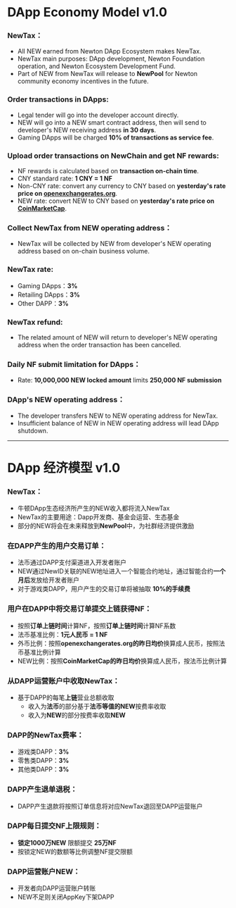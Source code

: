 # DApp Economy Model v1.0

### NewTax：
* All NEW earned from Newton DApp Ecosystem makes NewTax.
* NewTax main purposes: DApp development, Newton Foundation operation, and Newton Ecosystem Development Fund.
* Part of NEW from NewTax will release to **NewPool** for Newton community economy incentives in the future.

### Order transactions in DApps:
* Legal tender will go into the developer account directly.
* NEW will go into a NEW smart contract address, then will send to developer's NEW receiving address **in 30 days**.
* Gaming DApps will be charged **10% of transactions as service fee**.

### Upload order transactions on NewChain and get NF rewards:
* NF rewards is calculated based on **transaction on-chain time**.
* CNY standard rate: **1 CNY = 1 NF**
* Non-CNY rate: convert any currency to CNY based on **yesterday's rate price on [openexchangerates.org](https://openexchangerates.org/)**.
* NEW rate: convert NEW to CNY based on **yesterday's rate price on [CoinMarketCap](https://coinmarketcap.com/currencies/newton/)**.

### Collect NewTax from NEW operating address：
* NewTax will be collected by NEW from developer's NEW operating address based on on-chain business volume.

### NewTax rate:
* Gaming DApps：**3%**
* Retailing DApps：**3%**
* Other DAPP：**3%**

### NewTax refund:
* The related amount of NEW will return to developer's NEW operating address when the order transaction has been cancelled.

### Daily NF submit limitation for DApps：
* Rate: **10,000,000 NEW locked amount** limits **250,000 NF submission**

### DApp's NEW operating address：
* The developer transfers NEW to NEW operating address for NewTax.
* Insufficient balance of NEW in NEW operating address will lead DApp shutdown.

---

# DApp 经济模型 v1.0

### NewTax：
* 牛顿DApp生态经济所产生的NEW收入都将流入NewTax
* NewTax的主要用途：Dapp开发商、基金会运营、生态基金
* 部分的NEW将会在未来释放到**NewPool**中，为社群经济提供激励

### 在DAPP产生的用户交易订单：
* 法币通过DAPP支付渠道进入开发者账户
* NEW通过NewID关联的NEW地址进入一个智能合约地址，通过智能合约**一个月后**发放给开发者账户
* 对于游戏类DAPP，用户产生的交易订单将被抽取 **10%的手续费**

### 用户在DAPP中将交易订单提交上链获得NF：
* 按照**订单上链时间**计算NF，按照**订单上链时间**计算NF系数
* 法币基准比例：**1元人民币 = 1 NF**
* 外币比例：按照**openexchangerates.org的昨日均价**换算成人民币，按照法币基准比例计算
* NEW比例：按照**CoinMarketCap的昨日均价**换算成人民币，按法币比例计算

### 从DAPP运营账户中收取NewTax：
* 基于DAPP的每笔**上链**营业总额收取
	* 收入为**法币**的部分基于**法币等值的NEW**按费率收取
	* 收入为**NEW**的部分按费率收取**NEW**

### DAPP的NewTax费率：
* 游戏类DAPP：**3%**
* 零售类DAPP：**3%**
* 其他类DAPP：**3%**

### DAPP产生退单退税：
* DAPP产生退款将按照订单信息将对应NewTax退回至DAPP运营账户

### DAPP每日提交NF上限规则：
* **锁定1000万NEW** 限额提交 **25万NF**
* 按锁定NEW的数额等比例调整NF提交限额

### DAPP运营账户NEW：
* 开发者向DAPP运营账户转账
* NEW不足则关闭AppKey下架DAPP
